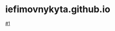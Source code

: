 # iefimovnykyta.github.io
 
[#1](https://iefimovnykyta.github.io/first%20landing%20page/ "landing page")
